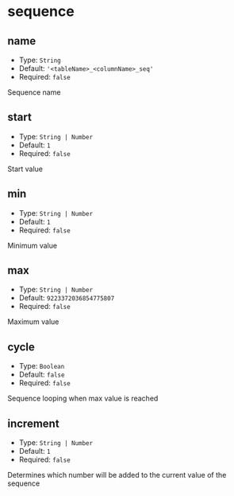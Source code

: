 # sequence

## name

* Type: `String`
* Default: `'<tableName>_<columnName>_seq'`
* Required: `false`

Sequence name

## start

* Type: `String | Number`
* Default: `1`
* Required: `false`

Start value

## min

* Type: `String | Number`
* Default: `1`
* Required: `false`

Minimum value

## max

* Type: `String | Number`
* Default: `9223372036854775807`
* Required: `false`

Maximum value

## cycle

* Type: `Boolean`
* Default: `false`
* Required: `false`

Sequence looping when max value is reached

## increment

* Type: `String | Number`
* Default: `1`
* Required: `false`

Determines which number will be added to the current value of the sequence
